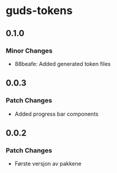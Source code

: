 # guds-tokens

## 0.1.0

### Minor Changes

- 88beafe: Added generated token files

## 0.0.3

### Patch Changes

- Added progress bar components

## 0.0.2

### Patch Changes

- Første versjon av pakkene
